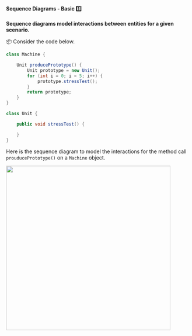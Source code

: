 <link rel="stylesheet" href="{{baseUrl}}/css/textbook.css">

<div class="website-content">

<div id="title">

#### Sequence Diagrams - Basic :one:

</div>

<div id="body">

**Sequence diagrams model interactions between entities for a given scenario.**

<tip-box> 

:package: Consider the code below.

```java
class Machine {

    Unit producePrototype() {
        Unit prototype = new Unit();
        for (int i = 0; i < 5; i++) {
            prototype.stressTest();
        }
        return prototype;
    }
}

class Unit {

    public void stressTest() {

    }
}

```
Here is the sequence diagram to model the interactions for the method call `prouducePrototype()` on a `Machine` object.

<img src="{{baseUrl}}/modeling/modelingBehaviors/sequenceDiagramsBasic/images/Machine.png" width="450" />
<p/>

</tip-box>

</div>

<div id="extras">
  <include src="exercises.md" />
</div>

</div>
